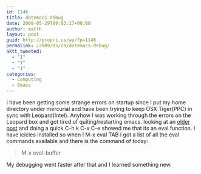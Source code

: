 ```yaml
---
id: 1146
title: dotemacs debug
date: 2009-05-29T09:03:17+00:00
author: matth
layout: post
guid: http://propri.us/wp/?p=1146
permalink: /2009/05/29/dotemacs-debug/
aktt_tweeted:
  - "1"
  - "1"
  - "1"
categories:
  - Computing
  - Emacs
---
```

I have been getting some strange errors on startup since I put my home directory under mercurial and have been trying to keep OSX Tiger(PPC) in sync with Leopard(Intel). Anyhow I was working through the errors on the Leopard box and got tired of quiting/restarting emacs. looking at an <a title="emacs eval" href="http://hippeelee.com/blog/?p=871" target="_self">older post</a> and doing a quick C-h k C-x C-e showed me that its an eval function. I have icicles installed so when I M-x eval TAB I got a list of all the eval commands available and there is the command of today:

> M-x eval-buffer

My debugging went faster after that and I learned something new.
